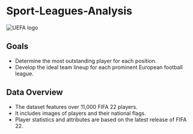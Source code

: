# Sport-Leagues-Analysis




![UEFA logo](https://user-images.githubusercontent.com/102453318/173183409-3673db46-2569-41c1-aaae-be7a923251f0.png)


## Goals
- Determine the most outstanding player for each position.
- Develop the ideal team lineup for each prominent European football league.
## Data Overview
- The dataset features over 11,000 FIFA 22 players.
- It includes images of players and their national flags.
- Player statistics and attributes are based on the latest release of FIFA 22.
 
